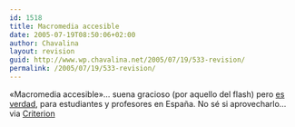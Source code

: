 ```yaml
---
id: 1518
title: Macromedia accesible
date: 2005-07-19T08:50:06+02:00
author: Chavalina
layout: revision
guid: http://www.wp.chavalina.net/2005/07/19/533-revision/
permalink: /2005/07/19/533-revision/
---
```

«Macromedia accesible»… suena gracioso (por aquello del flash) pero <a href="http://www.macromedia.com/es/resources/student/studio/" target="_blank">es verdad</a>, para estudiantes y profesores en España. No sé si aprovecharlo…  
via <a href="http://www.criteriondg.info/wordpress/archives/2005/07/19/la-oferta-de-macromedia/" target="_blank">Criterion</a>